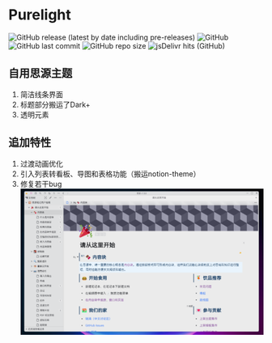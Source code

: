 # Purelight
![GitHub release (latest by date including pre-releases)](https://img.shields.io/github/release/lisontowind/purelight?include_prereleases)
![GitHub](https://img.shields.io/github/license/lisontowind/purelight)
![GitHub last commit](https://img.shields.io/github/last-commit/lisontowind/purelight)
![GitHub repo size](https://img.shields.io/github/repo-size/lisontowind/purelight)
![jsDelivr hits (GitHub)](https://img.shields.io/jsdelivr/gh/hy/lisontowind/purelight?label=hits)

## 自用思源主题
1. 简洁线条界面
2. 标题部分搬运了Dark+
3. 透明元素
## 追加特性
1. 过渡动画优化
2. 引入列表转看板、导图和表格功能（搬运notion-theme）
3. 修复若干bug
![](preview.png)
